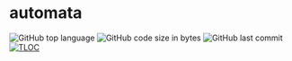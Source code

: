 # automata

![GitHub top language](https://img.shields.io/github/languages/top/Dasha6elka/automata.svg)
![GitHub code size in bytes](https://img.shields.io/github/languages/code-size/Dasha6elka/automata.svg)
![GitHub last commit](https://img.shields.io/github/last-commit/Dasha6elka/automata.svg)
[![TLOC](https://tokei.rs/b1/github/Dasha6elka/automata)](https://github.com/Dasha6elka/automata)
